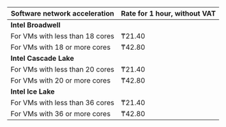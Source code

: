 | Software network acceleration | Rate for 1 hour, without VAT |
| --- | --- |
| **Intel Broadwell** |
| For VMs with less than 18 cores | ₸21.40 |
| For VMs with 18 or more cores | ₸42.80 |
| **Intel Cascade Lake** |
| For VMs with less than 20 cores | ₸21.40 |
| For VMs with 20 or more cores | ₸42.80 |
| **Intel Ice Lake** |
| For VMs with less than 36 cores | ₸21.40 |
For VMs with 36 or more cores | ₸42.80 |